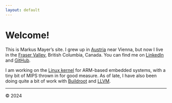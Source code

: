 ```yaml
---
layout: default
---
```


# Welcome!

This is Markus Mayer&#8217;s site. I grew up in
[Austria](https://en.wikipedia.org/wiki/Austria) near Vienna, but now I live
in the [Fraser Valley](https://en.wikipedia.org/wiki/Fraser_Valley), British
Columbia, Canada. You can find me on
[LinkedIn](https://ca.linkedin.com/in/mmayer/) and
[GitHub](https://github.com/mmayer/).

I am working on the [Linux kernel](https://www.kernel.org) for ARM-based
embedded systems, with a tiny bit of MIPS thrown in for good measure. As of
late, I have also been doing quite a bit of work with
[Buildroot](https://www.buildroot.org) and [LLVM](https://www.llvm.org/).

* * *

&copy; 2024
